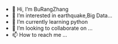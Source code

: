 - 👋 Hi, I’m BuRangZhang
- 👀 I’m interested in earthquake,Big Data...
- 🌱 I’m currently learning python
- 💞️ I’m looking to collaborate on ...
- 📫 How to reach me ...

<!---
zwx1008/zwx1008 is a ✨ special ✨ repository because its `README.md` (this file) appears on your GitHub profile.
You can click the Preview link to take a look at your changes.
--->
